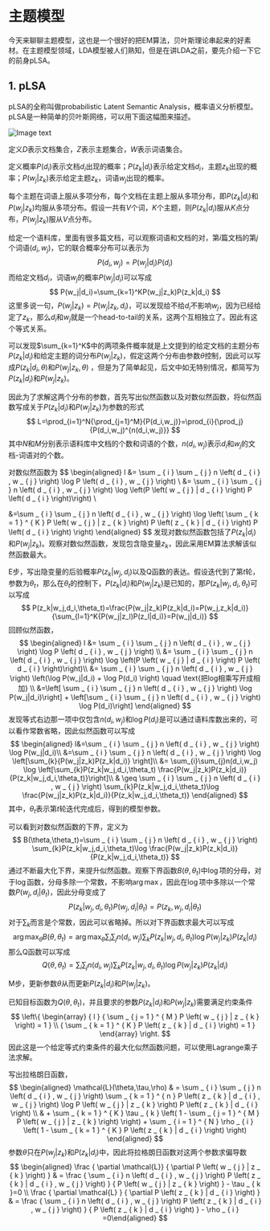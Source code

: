# 主题模型

今天来聊聊主题模型，这也是一个很好的把EM算法，贝叶斯理论串起来的好素材。在主题模型领域，LDA模型被人们熟知，但是在讲LDA之前，要先介绍一下它的前身pLSA。

## 1. pLSA

pLSA的全称叫做probabilistic Latent Semantic Analysis，概率语义分析模型。pLSA是一种简单的贝叶斯网络，可以用下面这幅图来描述。

![Image text](https://raw.github.com/Casey1203/ml-ease/master/img/plsa.png)

定义$D$表示文档集合，$Z$表示主题集合，$W$表示词语集合。

定义概率$P(d_i)$表示文档$d_i$出现的概率；$P(z_k|d_i)$表示给定文档$d_i$，主题$z_k$出现的概率；$P(w_j|z_k)$表示给定主题$z_k$，词语$w_j$出现的概率。

每个主题在词语上服从多项分布，每个文档在主题上服从多项分布，即$P(z_k|d_i)$和$P(w_j|z_k)$均服从多项分布。假设一共有$V$个词，$K$个主题，则$P(z_k|d_i)$服从$K$点分布，$P(w_j|z_k)$服从$V$点分布。

给定一个语料库，里面有很多篇文档，可以观察词语和文档的对，第$i$篇文档的第$j$个词语$(d_i,w_j)$，它的联合概率分布可以表示为
$$
P(d_i,w_j)=P(w_j|d_i)P(d_i)
$$
而给定文档$d_i$，词语$w_j$的概率$P(w_j|d_i)$可以写成
$$
P(w_j|d_i)=\sum_{k=1}^KP(w_j|z_k)P(z_k|d_i)
$$
这里多说一句，$P(w_j|z_k)=P(w_j|z_k,d_i)$，可以发现给不给$d_i$不影响$w_j$，因为已经给定了$z_k$，那么$d_i$和$w_j$就是一个head-to-tail的关系，这两个互相独立了。因此有这个等式关系。

可以发现$\sum_{k=1}^K$中的两项条件概率就是上文提到的给定文档的主题分布$P(z_k|d_i)$和给定主题的词分布$P(w_j|z_k)$，假定这两个分布由参数$\theta$控制，因此可以写成$P(z_k|d_i,\theta)$和$P(w_j|z_k,\theta)$ ，但是为了简单起见，后文中如无特别情况，都简写为$P(z_k|d_i)$和$P(w_j|z_k)$。

因此为了求解这两个分布的参数，首先写出似然函数以及对数似然函数，将似然函数写成关于$P(z_k|d_i)$和$P(w_j|z_k)$为参数的形式
$$
L=\prod_{i=1}^N{\prod_{j=1}^M}{P(d_i,w_j)}=\prod_{i}{\prod_j}{P(d_i,w_j)^{n(d_i,w_j)}}
$$
其中$N$和$M$分别表示语料库中文档的个数和词语的个数，$n(d_i,w_j)$表示$d_i$和$w_j$的文档-词语对的个数。

对数似然函数为
$$
\begin{aligned}
l &= \sum _ { i } \sum _ { j } n \left( d _ { i } , w _ { j } \right) \log P \left( d _ { i } , w _ { j } \right) \\
&= \sum _ { i } \sum _ { j } n \left( d _ { i } , w _ { j } \right) \log \left(P \left( w _ { j } | d _ { i } \right) P \left( d _ { i } \right)\right) \\

&=\sum _ { i } \sum _ { j } n \left( d _ { i } , w _ { j } \right) \log \left( \sum _ { k = 1 } ^ { K } P \left( w _ { j } | z _ { k } \right) P \left( z _ { k } | d _ { i } \right) P \left( d _ { i } \right) \right)
\end{aligned}
$$
发现对数似然函数包括了$P(z_k|d_i)$和$P(w_j|z_k)$。观察对数似然函数，发现包含隐变量$z_k$，因此采用EM算法求解该似然函数最大。

E步，写出隐变量的后验概率$P(z_k|w_j,d_i)$以及Q函数的表达。假设迭代到了第$t$轮，参数为$\theta_t$，那么在$\theta_t$的控制下，$P(z_k|d_i)$和$P(w_j|z_k)$是已知的，那$P(z_k|w_j,d_i,\theta_t)$可以写成
$$
P(z_k|w_j,d_i,\theta_t)=\frac{P(w_j|z_k)P(z_k|d_i)=P(w_j,z_k|d_i)}{\sum_{l=1}^K{P(w_j|z_l)P(z_l|d_i)}=P(w_j|d_i)}
$$
回顾似然函数，
$$
\begin{aligned}
l &= \sum _ { i } \sum _ { j } n \left( d _ { i } , w _ { j } \right) \log P \left( d _ { i } , w _ { j } \right) \\
&= \sum _ { i } \sum _ { j } n \left( d _ { i } , w _ { j } \right) \log \left(P \left( w _ { j } | d _ { i } \right) P \left( d _ { i } \right)\right)\\
&= \sum _ { i } \sum _ { j } n \left( d _ { i } , w _ { j } \right) \left(\log P(w_j|d_i) + \log P(d_i) \right) \quad \text{把log相乘写开成相加} \\
&=\left[ \sum _ { i } \sum _ { j } n \left( d _ { i } , w _ { j } \right) \log P(w_j|d_i)\right] + \left[\sum _ { i } \sum _ { j } n \left( d _ { i } , w _ { j } \right)  \log P(d_i)\right]
\end{aligned}
$$
发现等式右边那一项中仅包含$n(d_i,w_j)$和$\log P(d_i)$是可以通过语料库数出来的，可以看作常数省略，因此似然函数可以写成
$$
\begin{aligned}
l&=\sum _ { i } \sum _ { j } n \left( d _ { i } , w _ { j } \right) \log P(w_j|d_i)\\
&=\sum _ { i } \sum _ { j } n \left( d _ { i } , w _ { j } \right) \log \left[\sum_{k}{P(w_j|z_k)P(z_k|d_i)} \right]\\
&= \sum_{i}\sum_{j}n(d_i,w_j) \log \left[\sum_{k}P(z_k|w_j,d_i,\theta_t) \frac{P(w_j|z_k)P(z_k|d_i)}{P(z_k|w_j,d_i,\theta_t)}\right]\\
& \geq \sum _ { i } \sum _ { j } n \left( d _ { i } , w _ { j } \right) \sum_{k}P(z_k|w_j,d_i,\theta_t)\log \frac{P(w_j|z_k)P(z_k|d_i)}{P(z_k|w_j,d_i,\theta_t)}
\end{aligned}
$$
其中，$\theta_t$表示第$t$轮迭代完成后，得到的模型参数。

可以看到对数似然函数的下界，定义为
$$
B(\theta,\theta_t)=\sum _ { i } \sum _ { j } n \left( d _ { i } , w _ { j } \right) \sum_{k}P(z_k|w_j,d_i,\theta_t)\log \frac{P(w_j|z_k)P(z_k|d_i)}{P(z_k|w_j,d_i,\theta_t)}
$$
通过不断最大化下界，来提升似然函数。观察下界函数$B(\theta,\theta_t)$中$\log$项的分母，对于$\log$函数，分母多除一个常数，不影响$\arg \max$，因此在$\log$项中多除以一个常数$P(w_j,d_i|\theta_t)$，因此分母变成了
$$
P(z_k|w_j,d_i,\theta_t)P(w_j,d_i|\theta_t)=P(z_k,w_j,d_i|\theta_t)
$$
对于$\sum_{k}$而言是个常数，因此可以省略掉。所以对下界函数求最大可以写成
$$
\arg \max_\theta B(\theta,\theta_t)=\arg \max_\theta \sum _ { i } \sum _ { j } n \left( d _ { i } , w _ { j } \right) \sum_{k}P(z_k|w_j,d_i,\theta_t)\log P(w_j|z_k)P(z_k|d_i)
$$
那么Q函数可以写成
$$
Q(\theta,\theta_t)=\sum _ { i } \sum _ { j } n \left( d _ { i } , w _ { j } \right) \sum_{k}P(z_k|w_j,d_i,\theta_t)\log P(w_j|z_k)P(z_k|d_i)
$$


M步，更新参数$\theta$从而更新$P(z_k|d_i)$和$P(w_j|z_k)$。

已知目标函数为$Q(\theta,\theta_t)$，并且要求的参数$P(z_k|d_i)$和$P(w_j|z_k)$需要满足约束条件
$$
\left\{ \begin{array} { l } { \sum _ { j = 1 } ^ { M } P \left( w _ { j } | z _ { k } \right) = 1 } \\ { \sum _ { k = 1 } ^ { K } P \left( z _ { k } | d _ { i } \right) = 1 } \end{array} \right.
$$
因此这是一个给定等式约束条件的最大化似然函数问题，可以使用Lagrange乘子法求解。

写出拉格朗日函数，
$$
\begin{aligned} \mathcal{L}(\theta,\tau,\rho) & = \sum _ { i } \sum _ { j } n \left( d _ { i } , w _ { j } \right) \sum _ { k = 1 } ^ { n } P \left( z _ { k } | d _ { i } , w _ { j } \right) \log P \left( w _ { j } | z _ { k } \right) P \left( z _ { k } | d _ { i } \right) \\ & + \sum _ { k = 1 } ^ { K } \tau _ { k } \left( 1 - \sum _ { j = 1 } ^ { M } P \left( w _ { j } | z _ { k } \right) \right) + \sum _ { i = 1 } ^ { N } \rho _ { i } \left( 1 - \sum _ { k = 1 } ^ { K } P \left( z _ { k } | d _ { i } \right) \right) \end{aligned}
$$
参数$\theta$只在$P(w_j|z_k)$和$P(z_k|d_i)$中，因此将拉格朗日函数对这两个参数求偏导数
$$
\begin{aligned} \frac { \partial \mathcal{L}} { \partial P \left( w _ { j } | z _ { k } \right) } & = \frac { \sum _ { i } n \left( d _ { i } , w _ { j } \right) P \left( z _ { k } | d _ { i } , w _ { j } \right) } { P \left( w _ { j } | z _ { k } \right) } - \tau _ { k }=0 \\ \frac { \partial \mathcal{L} } { \partial P \left( z _ { k } | d _ { i } \right) } & = \frac { \sum _ { i } n \left( d _ { i } , w _ { j } \right) P \left( z _ { k } | d _ { i } , w _ { j } \right) } { P \left( z _ { k } | d _ { i } \right) } - \rho _ { i } =0\end{aligned}
$$


